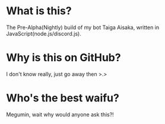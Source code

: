 # What is this?
The Pre-Alpha(Nightly) build of my bot Taiga Aisaka, written in JavaScript(node.js/discord.js). <br />





# Why is this on GitHub?
I don't know really, just go away then >.> <br />








# Who's the best waifu?
Megumin, wait why would anyone ask this?!
